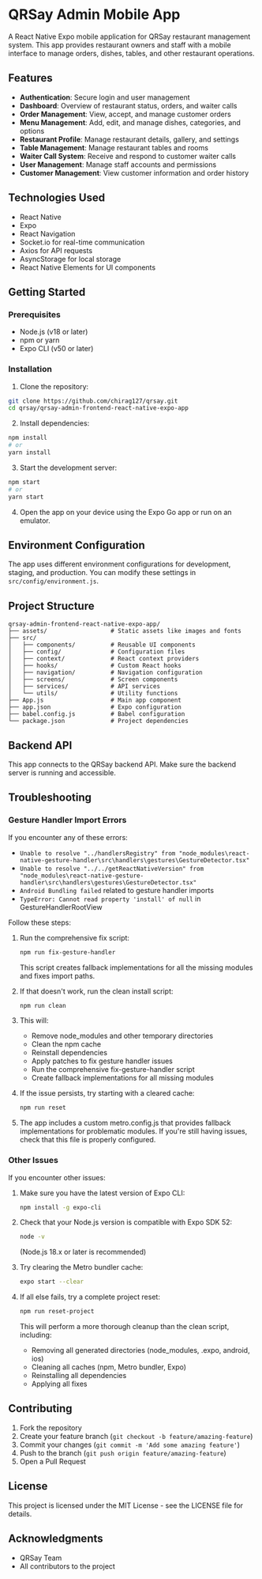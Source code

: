# QRSay Admin Mobile App

A React Native Expo mobile application for QRSay restaurant management system. This app provides restaurant owners and staff with a mobile interface to manage orders, dishes, tables, and other restaurant operations.

## Features

-   **Authentication**: Secure login and user management
-   **Dashboard**: Overview of restaurant status, orders, and waiter calls
-   **Order Management**: View, accept, and manage customer orders
-   **Menu Management**: Add, edit, and manage dishes, categories, and options
-   **Restaurant Profile**: Manage restaurant details, gallery, and settings
-   **Table Management**: Manage restaurant tables and rooms
-   **Waiter Call System**: Receive and respond to customer waiter calls
-   **User Management**: Manage staff accounts and permissions
-   **Customer Management**: View customer information and order history

## Technologies Used

-   React Native
-   Expo
-   React Navigation
-   Socket.io for real-time communication
-   Axios for API requests
-   AsyncStorage for local storage
-   React Native Elements for UI components

## Getting Started

### Prerequisites

-   Node.js (v18 or later)
-   npm or yarn
-   Expo CLI (v50 or later)

### Installation

1. Clone the repository:

```bash
git clone https://github.com/chirag127/qrsay.git
cd qrsay/qrsay-admin-frontend-react-native-expo-app
```

2. Install dependencies:

```bash
npm install
# or
yarn install
```

3. Start the development server:

```bash
npm start
# or
yarn start
```

4. Open the app on your device using the Expo Go app or run on an emulator.

## Environment Configuration

The app uses different environment configurations for development, staging, and production. You can modify these settings in `src/config/environment.js`.

## Project Structure

```
qrsay-admin-frontend-react-native-expo-app/
├── assets/                  # Static assets like images and fonts
├── src/
│   ├── components/          # Reusable UI components
│   ├── config/              # Configuration files
│   ├── context/             # React context providers
│   ├── hooks/               # Custom React hooks
│   ├── navigation/          # Navigation configuration
│   ├── screens/             # Screen components
│   ├── services/            # API services
│   └── utils/               # Utility functions
├── App.js                   # Main app component
├── app.json                 # Expo configuration
├── babel.config.js          # Babel configuration
└── package.json             # Project dependencies
```

## Backend API

This app connects to the QRSay backend API. Make sure the backend server is running and accessible.

## Troubleshooting

### Gesture Handler Import Errors

If you encounter any of these errors:

-   `Unable to resolve "../handlersRegistry" from "node_modules\react-native-gesture-handler\src\handlers\gestures\GestureDetector.tsx"`
-   `Unable to resolve "../../getReactNativeVersion" from "node_modules\react-native-gesture-handler\src\handlers\gestures\GestureDetector.tsx"`
-   `Android Bundling failed` related to gesture handler imports
-   `TypeError: Cannot read property 'install' of null` in GestureHandlerRootView

Follow these steps:

1. Run the comprehensive fix script:

    ```bash
    npm run fix-gesture-handler
    ```

    This script creates fallback implementations for all the missing modules and fixes import paths.

2. If that doesn't work, run the clean install script:

    ```bash
    npm run clean
    ```

3. This will:

    - Remove node_modules and other temporary directories
    - Clean the npm cache
    - Reinstall dependencies
    - Apply patches to fix gesture handler issues
    - Run the comprehensive fix-gesture-handler script
    - Create fallback implementations for all missing modules

4. If the issue persists, try starting with a cleared cache:

    ```bash
    npm run reset
    ```

5. The app includes a custom metro.config.js that provides fallback implementations for problematic modules. If you're still having issues, check that this file is properly configured.

### Other Issues

If you encounter other issues:

1. Make sure you have the latest version of Expo CLI:

    ```bash
    npm install -g expo-cli
    ```

2. Check that your Node.js version is compatible with Expo SDK 52:

    ```bash
    node -v
    ```

    (Node.js 18.x or later is recommended)

3. Try clearing the Metro bundler cache:

    ```bash
    expo start --clear
    ```

4. If all else fails, try a complete project reset:

    ```bash
    npm run reset-project
    ```

    This will perform a more thorough cleanup than the clean script, including:

    - Removing all generated directories (node_modules, .expo, android, ios)
    - Cleaning all caches (npm, Metro bundler, Expo)
    - Reinstalling all dependencies
    - Applying all fixes

## Contributing

1. Fork the repository
2. Create your feature branch (`git checkout -b feature/amazing-feature`)
3. Commit your changes (`git commit -m 'Add some amazing feature'`)
4. Push to the branch (`git push origin feature/amazing-feature`)
5. Open a Pull Request

## License

This project is licensed under the MIT License - see the LICENSE file for details.

## Acknowledgments

-   QRSay Team
-   All contributors to the project
